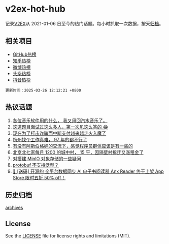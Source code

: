 # v2ex-hot-hub

 记录[V2EX](https://www.v2ex.com/)从 2021-01-06 日至今的热门话题。每小时抓取一次数据，按天[归档](archives)。
 
 ## 相关项目

- [GitHub热榜](https://github.com/lonnyzhang423/github-hot-hub)
- [知乎热榜](https://github.com/lonnyzhang423/zhihu-hot-hub)
- [微博热榜](https://github.com/lonnyzhang423/weibo-hot-hub)
- [头条热榜](https://github.com/lonnyzhang423/toutiao-hot-hub)
- [抖音热榜](https://github.com/lonnyzhang423/douyin-hot-hub)


 `更新时间：2025-03-26 12:12:21 +0800`

## 热议话题

1. [各位音乐软件用的什么， 我又用回汽水音乐了。](https://www.v2ex.com/t/1120956)
1. [这道题目面试过这么多人，第一次见这么答的 😂](https://www.v2ex.com/t/1121006)
1. [现在为了打击诈骗而中断支付越来越走火入魔了](https://www.v2ex.com/t/1121075)
1. [杭州找个工作真难， 97 年的都不行了](https://www.v2ex.com/t/1120979)
1. [有没有阿斯伯格娃的交流下，感觉程序员群体应该是有一些的](https://www.v2ex.com/t/1120991)
1. [北京北七家每月 1200 的城中村， 15 平，因隔壁村拆迁又涨租金了](https://www.v2ex.com/t/1121079)
1. [对搭建 MinIO 对象存储的一些疑问](https://www.v2ex.com/t/1121050)
1. [protobuf 不支持泛型？](https://www.v2ex.com/t/1120994)
1. [🎁 [送码] 开源的 全平台数据同步 AI 电子书阅读器 Anx Reader 终于上架 App Store 限时五折 50% off！](https://www.v2ex.com/t/1121077)

## 历史归档

[archives](archives)

## License

See the [LICENSE](LICENSE) file for license rights and limitations (MIT).
